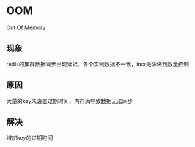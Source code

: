 # OOM

Out Of Memory

## 现象

redis的集群数据同步出现延迟，各个实例数据不一致，incr无法做到数量控制

## 原因

大量的key未设置过期时间，内存满导致数据无法同步

## 解决

增加key的过期时间
